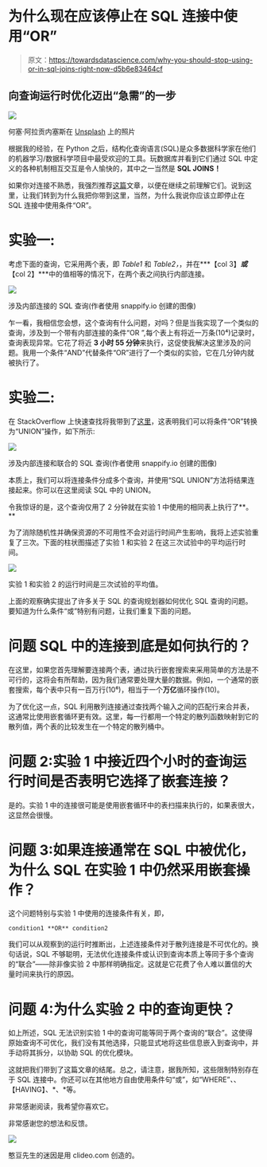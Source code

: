 # 为什么现在应该停止在 SQL 连接中使用“OR”

> 原文：<https://towardsdatascience.com/why-you-should-stop-using-or-in-sql-joins-right-now-d5b6e83464cf>

## 向查询运行时优化迈出“急需”的一步

![](img/fbb022a8472e3d9d531aa42dc7cb011c.png)

何塞·阿拉贡内塞斯在 [Unsplash](https://unsplash.com?utm_source=medium&utm_medium=referral) 上的照片

根据我的经验，在 Python 之后，结构化查询语言(SQL)是众多数据科学家在他们的机器学习/数据科学项目中最受欢迎的工具。玩数据库并看到它们通过 SQL 中定义的各种机制相互交互是令人愉快的，其中之一当然是 **SQL JOINS！**

如果你对连接不熟悉，我强烈推荐[这篇](https://www.w3schools.com/sql/sql_join.asp)文章，以便在继续之前理解它们。说到这里，让我们转到为什么我把你带到这里，当然，为什么我说你应该立即停止在 SQL 连接中使用条件“OR”。

# **实验一:**

考虑下面的查询，它采用两个表，即 *Table1* 和 *Table2，*，并在***【col 3】***或***【col 2】***中的值相等的情况下，在两个表之间执行内部连接。

![](img/b0a0f493edef112065c4c1ff17fcc647.png)

涉及内部连接的 SQL 查询(作者使用 snappify.io 创建的图像)

乍一看，我相信您会想，这个查询有什么问题，对吗？但是当我实现了一个类似的查询，涉及到一个带有内部连接的条件“OR ”,每个表上有将近一万条(10⁴)记录时，查询表现异常。它花了将近 **3 小时 55 分钟**来执行，这促使我解决这里涉及的问题。我用一个条件“AND”代替条件“OR”进行了一个类似的实验，它在几分钟内就被执行了。

# 实验二:

在 StackOverflow 上快速查找将我带到了[这里](https://stackoverflow.com/questions/5901791/is-having-an-or-in-an-inner-join-condition-a-bad-idea)，这表明我们可以将条件“OR”转换为“UNION”操作，如下所示:

![](img/7ba883b48d282054a1224343bcaef7ec.png)

涉及内部连接和联合的 SQL 查询(作者使用 snappify.io 创建的图像)

本质上，我们可以将连接条件分成多个查询，并使用“SQL UNION”方法将结果连接起来。你可以在这里阅读 SQL 中的 UNION。

令我惊讶的是，这个查询仅用了 2 分钟就在实验 1 中使用的相同表上执行了**。**

为了消除随机性并确保资源的不可用性不会对运行时间产生影响，我将上述实验重复了三次。下面的柱状图描述了实验 1 和实验 2 在这三次试验中的平均运行时间。

![](img/35ae87e3fd2acdaad8f0fae9445cd2d6.png)

实验 1 和实验 2 的运行时间是三次试验的平均值。

上面的观察确实提出了许多关于 SQL 的查询规划器如何优化 SQL 查询的问题。要知道为什么条件“或”特别有问题，让我们重复下面的问题。

# 问题 SQL 中的连接到底是如何执行的？

在这里，如果您首先理解要连接两个表，通过执行嵌套搜索来采用简单的方法是不可行的，这将会有所帮助，因为我们通常要处理大量的数据。例如，一个通常的嵌套搜索，每个表中只有一百万行(10⁶)，相当于一个**万亿**循环操作(10)。

为了优化这一点，SQL 利用散列连接通过查找两个输入之间的匹配行来合并表，这通常比使用嵌套循环更有效。这里，每一行都用一个特定的散列函数映射到它的散列值，两个表的比较发生在一个特定的散列桶中。

# 问题 2:实验 1 中接近四个小时的查询运行时间是否表明它选择了嵌套连接？

是的。实验 1 中的连接很可能是使用嵌套循环中的表扫描来执行的，如果表很大，这显然会很慢。

# **问题 3:如果连接通常在 SQL 中被优化，为什么 SQL 在实验 1 中仍然采用嵌套操作？**

这个问题特别与实验 1 中使用的连接条件有关，即，

```
condition1 **OR** condition2
```

我们可以从观察到的运行时推断出，上述连接条件对于散列连接是不可优化的。换句话说，SQL 不够聪明，无法优化连接条件或认识到查询本质上等同于多个查询的“联合”——除非像实验 2 中那样明确指定。这就是它花费了令人难以置信的大量时间来执行的原因。

# 问题 4:为什么实验 2 中的查询更快？

如上所述，SQL 无法识别实验 1 中的查询可能等同于两个查询的“联合”。这使得原始查询不可优化，我们没有其他选择，只能显式地将这些信息嵌入到查询中，并手动将其拆分，以协助 SQL 的优化模块。

这就把我们带到了这篇文章的结尾。总之，请注意，据我所知，这些限制特别存在于 SQL 连接中。你还可以在其他地方自由使用条件句“或”，如“WHERE”*、*、【HAVING】、*、*等。

非常感谢阅读，我希望你喜欢它。

非常感谢您的想法和反馈。

![](img/968b234282cc46225b411bc6b017c0b7.png)

憨豆先生的迷因是用 clideo.com 创造的。